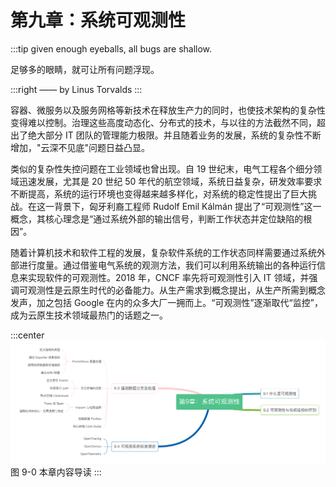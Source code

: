 # 第九章：系统可观测性
:::tip <a/>
given enough eyeballs, all bugs are shallow.

足够多的眼睛，就可让所有问题浮现。

:::right
—— by Linus Torvalds
:::

容器、微服务以及服务网格等新技术在释放生产力的同时，也使技术架构的复杂性变得难以控制。治理这些高度动态化、分布式的技术，与以往的方法截然不同，超出了绝大部分 IT 团队的管理能力极限。并且随着业务的发展，系统的复杂性不断增加，"云深不见底"问题日益凸显。

类似的复杂性失控问题在工业领域也曾出现。自 19 世纪末，电气工程各个细分领域迅速发展，尤其是 20 世纪 50 年代的航空领域，系统日益复杂，研发效率要求不断提高，系统的运行环境也变得越来越多样化，对系统的稳定性提出了巨大挑战。在这一背景下，匈牙利裔工程师 Rudolf Emil Kálmán 提出了“可观测性”这一概念，其核心理念是“通过系统外部的输出信号，判断工作状态并定位缺陷的根因”。

随着计算机技术和软件工程的发展，复杂软件系统的工作状态同样需要通过系统外部进行度量。通过借鉴电气系统的观测方法，我们可以利用系统输出的各种运行信息来实现软件的可观测性。2018 年，CNCF 率先将可观测性引入 IT 领域，并强调可观测性是云原生时代的必备能力。从生产需求到概念提出，从生产所需到概念发声，加之包括 Google 在内的众多大厂一拥而上。“可观测性”逐渐取代“监控”，成为云原生技术领域最热门的话题之一。

:::center
  ![](../assets/observability.png)<br/>
  图 9-0 本章内容导读
:::

